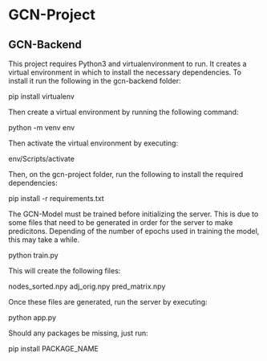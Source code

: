 # GCN-Project

## GCN-Backend

This project requires Python3 and virtualenvironment to run. It creates a virtual environment in which to install the necessary dependencies. To install it run the following in the gcn-backend folder:

pip install virtualenv

Then create a virtual environment by running the following command:

python -m venv env

Then activate the virtual environment by executing: 

env/Scripts/activate

Then, on the gcn-project folder, run the following to install the required dependencies:

pip install -r requirements.txt

The GCN-Model must be trained before initializing the server. This is due to some files that need to be generated in order for the server to make predicitons. Depending of the number of epochs used in training the model, this may take a while. 

python train.py

This will create the following files:

nodes_sorted.npy
adj_orig.npy
pred_matrix.npy

Once these files are generated, run the server by executing:

python app.py

Should any packages be missing, just run:

pip install PACKAGE_NAME